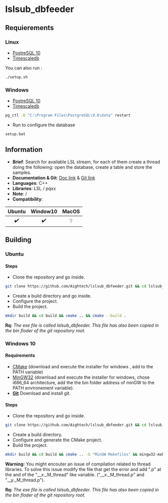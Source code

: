 # lslsub_dbfeeder

## Requierements
### Linux
- [PostreSQL 10](https://www.postgresql.org/download)
- [Timescaledb](https://docs.timescale.com/v0.9/getting-started/installation/linux/installation-apt-ubuntu)

You can also run :
```bash
./setup.sh
```

### Windows
- [PostreSQL 10](https://www.postgresql.org/download/windows/)
- [Timescaledb](https://docs.timescale.com/v0.9/getting-started/installation/windows/installation-windows)
```bash 
pg_ctl -D "C:\Program Files\PostgreSQL\9.6\data" restart
```
- Run to configure the database
```bash
setup.bat
```

## Information
- **Brief**: Search for available LSL stream, for each of them create a thread doing the following: open the database, create a table and store the samples.
- **Documentation & Git**: [Doc link](https://aightech.github.io/lslsub_dbfeeder/html/index.html) & [Git link](https://github.com/Aightech/lslsub_dbfeeder)
- **Languages**: C++
- **Libraries**: LSL / pqxx
- **Note**: /
- **Compatibility**:

| Ubuntu           | Window10         | MacOS            |
|:----------------:|:----------------:|:----------------:|
|:heavy_check_mark:|:heavy_check_mark:|:grey_question:   |


## Building
### Ubuntu
#### Steps
- Clone the repository and go inside.
```bash
git clone https://github.com/Aightech/lslsub_dbfeeder.git && cd lslsub_dbfeeder
```
- Create a build directory and go inside.
- Configure the project.
- Build the project.
```bash
mkdir build && cd build && cmake .. && cmake --build .
```

**Rq:** *The exe file is called lslsub_dbfeeder. This file has also been copied in the bin floder of the git repository root.*

### Windows 10
#### **Requirements**
- [CMake](https://cmake.org/download/) (download and execute the installer for windows , add to the PATH variable)
- [MinGW32](https://sourceforge.net/projects/mingw-w64/) (download and execute the installer for windows, chose i686_64 architecture, add the the bin folder address of minGW to the PATH environement variable).
- [**Git**](https://git-for-windows.github.io/) Download and install git.
#### Steps
- Clone the repository and go inside.
```bash
git clone https://github.com/Aightech/lslsub_dbfeeder.git && cd lslsub_dbfeeder
```
- Create a build directory.
- Configure and generate the CMake project.
- Build the project.
```bash
mkdir build && cd build && cmake .. -G "MinGW Makefiles" && mingw32-make
```
**Warning:** You might encouter an issue of compilation related to thread libraries. To solve this issue modify the file that get the error and add ".p" at the and of the "__x._M_thread" like variable. ("__x._M_thread.p" and "__y._M_thread.p").

**Rq:** *The exe file is called lslsub_dbfeeder. This file has also been copied in the bin floder of the git repository root.*
